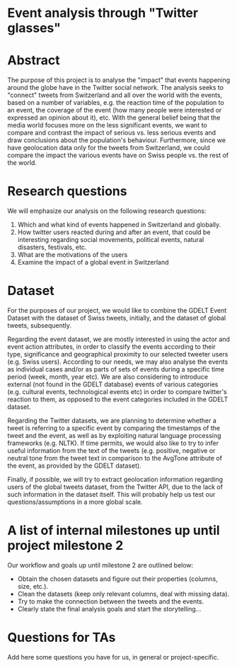 # Event analysis through "Twitter glasses"

# Abstract
The purpose of this project is to analyse the "impact" that events happening around the globe have in the Twitter social network. The analysis seeks to "connect" tweets from Switzerland and all over the world with the events, based on a number of variables, e.g. the reaction time of the population to an event, the coverage of the event (how many people were interested or expressed an opinion about it), etc. With the general belief being that the media world focuses more on the less significant events, we want to compare and contrast the impact of serious vs. less serious events and draw conclusions about the population's behaviour. Furthermore, since we have geolocation data only for the tweets from Switzerland, we could compare the impact the various events have on Swiss people vs. the rest of the world.

# Research questions
We will emphasize our analysis on the following research questions:
1. Which and what kind of events happened in Switzerland and globally.
2. How twitter users reacted during and after an event, that could be interesting regarding social movements, political events, natural disasters, festivals, etc.
3. What are the motivations of the users
4. Examine the impact of a global event in Switzerland

# Dataset
For the purposes of our project, we would like to combine the GDELT Event Dataset with the dataset of Swiss tweets, initially, and the dataset of global tweets, subsequently. 

Regarding the event dataset, we are mostly interested in using the actor and event action attributes, in order to classify the events according to their type, significance and geographical proximity to our selected tweeter users (e.g. Swiss users). According to our needs, we may also analyse the events as individual cases and/or as parts of sets of events during a specific time period (week, month, year etc). We are also considering to introduce external (not found in the GDELT database) events of various categories (e.g. cultural events, technological events etc) in order to compare twitter's reaction to them, as opposed to the event categories included in the GDELT dataset.

Regarding the Twitter datasets, we are planning to determine whether a tweet is referring to a specific event by comparing the timestamps of the tweet and the event, as well as by exploiting natural language processing frameworks (e.g. NLTK). If time permits, we would also like to try to infer useful information from the text of the tweets (e.g. positive, negative or neutral tone from the tweet text in comparison to the AvgTone attribute of the event, as provided by the GDELT dataset).

Finally, if possible, we will try to extract geolocation information regarding users of the global tweets dataset, from the Twitter API, due to the lack of such information in the dataset itself. This will probably help us test our questions/assumptions in a more global scale.

# A list of internal milestones up until project milestone 2
Our workflow and goals up until milestone 2 are outlined below:
* Obtain the chosen datasets and figure out their properties (columns, size, etc.).
* Clean the datasets (keep only relevant columns, deal with missing data).
* Try to make the connection between the tweets and the events.
* Clearly state the final analysis goals and start the storytelling...

# Questions for TAs
Add here some questions you have for us, in general or project-specific.
